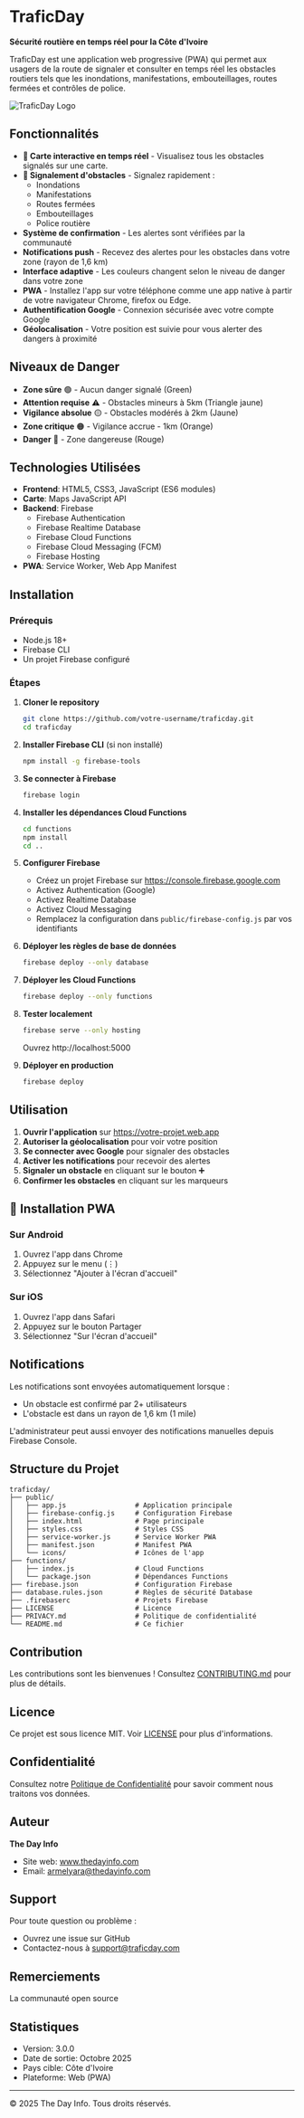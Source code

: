 # TraficDay

**Sécurité routière en temps réel pour la Côte d'Ivoire**

TraficDay est une application web progressive (PWA) qui permet aux usagers de la route de signaler et consulter en temps réel les obstacles routiers tels que les inondations, manifestations, embouteillages, routes fermées et contrôles de police.

![TraficDay Logo](./public/logo.png)

## Fonctionnalités

- **📍 Carte interactive en temps réel** - Visualisez tous les obstacles signalés sur une carte. 
- **🚨 Signalement d'obstacles** - Signalez rapidement :
  - Inondations
  - Manifestations
  - Routes fermées
  - Embouteillages
  - Police routière
- **Système de confirmation** - Les alertes sont vérifiées par la communauté
- **Notifications push** - Recevez des alertes pour les obstacles dans votre zone (rayon de 1,6 km)
- **Interface adaptive** - Les couleurs changent selon le niveau de danger dans votre zone
- **PWA** - Installez l'app sur votre téléphone comme une app native à partir de votre navigateur Chrome, firefox ou Edge. 
- **Authentification Google** - Connexion sécurisée avec votre compte Google
- **Géolocalisation** - Votre position est suivie pour vous alerter des dangers à proximité

## Niveaux de Danger

- **Zone sûre** 🟢 - Aucun danger signalé (Green)
- **Attention requise** ⚠️ - Obstacles mineurs à 5km (Triangle jaune)
- **Vigilance absolue** 🟡 - Obstacles modérés à 2km (Jaune)
- **Zone critique** 🟠 - Vigilance accrue - 1km (Orange)
- **Danger** 🔴 - Zone dangereuse (Rouge)

## Technologies Utilisées

- **Frontend**: HTML5, CSS3, JavaScript (ES6 modules)
- **Carte**: Maps JavaScript API
- **Backend**: Firebase
  - Firebase Authentication
  - Firebase Realtime Database
  - Firebase Cloud Functions
  - Firebase Cloud Messaging (FCM)
  - Firebase Hosting
- **PWA**: Service Worker, Web App Manifest

## Installation

### Prérequis

- Node.js 18+
- Firebase CLI
- Un projet Firebase configuré

### Étapes

1. **Cloner le repository**
   ```bash
   git clone https://github.com/votre-username/traficday.git
   cd traficday
   ```

2. **Installer Firebase CLI** (si non installé)
   ```bash
   npm install -g firebase-tools
   ```

3. **Se connecter à Firebase**
   ```bash
   firebase login
   ```

4. **Installer les dépendances Cloud Functions**
   ```bash
   cd functions
   npm install
   cd ..
   ```

5. **Configurer Firebase**
   - Créez un projet Firebase sur https://console.firebase.google.com
   - Activez Authentication (Google)
   - Activez Realtime Database
   - Activez Cloud Messaging
   - Remplacez la configuration dans `public/firebase-config.js` par vos identifiants

6. **Déployer les règles de base de données**
   ```bash
   firebase deploy --only database
   ```

7. **Déployer les Cloud Functions**
   ```bash
   firebase deploy --only functions
   ```

8. **Tester localement**
   ```bash
   firebase serve --only hosting
   ```
   Ouvrez http://localhost:5000

9. **Déployer en production**
   ```bash
   firebase deploy
   ```

## Utilisation

1. **Ouvrir l'application** sur https://votre-projet.web.app
2. **Autoriser la géolocalisation** pour voir votre position
3. **Se connecter avec Google** pour signaler des obstacles
4. **Activer les notifications** pour recevoir des alertes
5. **Signaler un obstacle** en cliquant sur le bouton ➕
6. **Confirmer les obstacles** en cliquant sur les marqueurs

## 📱 Installation PWA

### Sur Android
1. Ouvrez l'app dans Chrome
2. Appuyez sur le menu (⋮)
3. Sélectionnez "Ajouter à l'écran d'accueil"

### Sur iOS
1. Ouvrez l'app dans Safari
2. Appuyez sur le bouton Partager
3. Sélectionnez "Sur l'écran d'accueil"

## Notifications

Les notifications sont envoyées automatiquement lorsque :
- Un obstacle est confirmé par 2+ utilisateurs
- L'obstacle est dans un rayon de 1,6 km (1 mile)

L'administrateur peut aussi envoyer des notifications manuelles depuis Firebase Console.

## Structure du Projet

```
traficday/
├── public/
│   ├── app.js                 # Application principale
│   ├── firebase-config.js     # Configuration Firebase
│   ├── index.html             # Page principale
│   ├── styles.css             # Styles CSS
│   ├── service-worker.js      # Service Worker PWA
│   ├── manifest.json          # Manifest PWA
│   └── icons/                 # Icônes de l'app
├── functions/
│   ├── index.js               # Cloud Functions
│   └── package.json           # Dépendances Functions
├── firebase.json              # Configuration Firebase
├── database.rules.json        # Règles de sécurité Database
├── .firebaserc                # Projets Firebase
├── LICENSE                    # Licence
├── PRIVACY.md                 # Politique de confidentialité
└── README.md                  # Ce fichier
```

## Contribution

Les contributions sont les bienvenues ! Consultez [CONTRIBUTING.md](CONTRIBUTING.md) pour plus de détails.

## Licence

Ce projet est sous licence MIT. Voir [LICENSE](LICENSE) pour plus d'informations.

## Confidentialité

Consultez notre [Politique de Confidentialité](PRIVACY.md) pour savoir comment nous traitons vos données.

## Auteur

**The Day Info**
- Site web: www.thedayinfo.com
- Email: armelyara@thedayinfo.com

## Support

Pour toute question ou problème :
- Ouvrez une issue sur GitHub
- Contactez-nous à support@traficday.com

## Remerciements

La communauté open source

## Statistiques

- Version: 3.0.0
- Date de sortie: Octobre 2025
- Pays cible: Côte d'Ivoire
- Plateforme: Web (PWA)

---

© 2025 The Day Info. Tous droits réservés.

